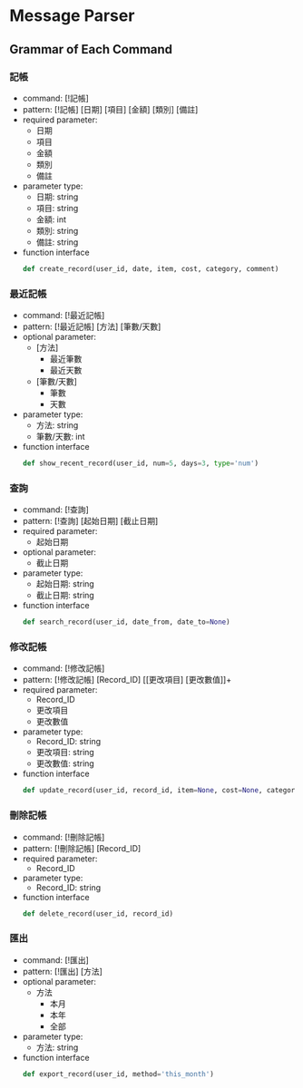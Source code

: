 # Message Parser

## Grammar of Each Command

### 記帳

- command: [!記帳]
- pattern: [!記帳] [日期] [項目] [金額] [類別] [備註]
- required parameter:
    - 日期
    - 項目
    - 金額
    - 類別
    - 備註
- parameter type:
    - 日期: string
    - 項目: string
    - 金額: int
    - 類別: string
    - 備註: string
- function interface
    ```python
    def create_record(user_id, date, item, cost, category, comment)
    ```

### 最近記帳

- command: [!最近記帳]
- pattern: [!最近記帳] [方法] [筆數/天數]
- optional parameter:
    - [方法]
        - 最近筆數
        - 最近天數
    - [筆數/天數]
        - 筆數
        - 天數
- parameter type:
    - 方法: string
    - 筆數/天數: int
- function interface
    ```python
    def show_recent_record(user_id, num=5, days=3, type='num')
    ```

### 查詢

- command: [!查詢]
- pattern: [!查詢] [起始日期] [截止日期]
- required parameter:
    - 起始日期
- optional parameter:
    - 截止日期
- parameter type:
    - 起始日期: string
    - 截止日期: string
- function interface
    ```python
    def search_record(user_id, date_from, date_to=None)
    ```

### 修改記帳

- command: [!修改記帳]
- pattern: [!修改記帳] [Record_ID] [[更改項目] [更改數值]]+
- required parameter:
    - Record_ID
    - 更改項目
    - 更改數值
- parameter type:
    - Record_ID: string
    - 更改項目: string
    - 更改數值: string
- function interface
    ```python
    def update_record(user_id, record_id, item=None, cost=None, category=None, comment=None)
    ```

### 刪除記帳

- command: [!刪除記帳]
- pattern: [!刪除記帳] [Record_ID]
- required parameter:
    - Record_ID
- parameter type:
    - Record_ID: string
- function interface
    ```python
    def delete_record(user_id, record_id)
    ```

### 匯出

- command: [!匯出]
- pattern: [!匯出] [方法]
- optional parameter:
    - 方法
        - 本月
        - 本年
        - 全部
- parameter type:
    - 方法: string
- function interface
    ```python
    def export_record(user_id, method='this_month')
    ```